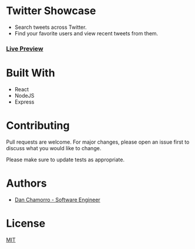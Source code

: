 # Twitter Showcase

- Search tweets across Twitter. 
- Find your favorite users and view recent tweets from them. 

### [Live Preview](https://limitless-plateau-12632.herokuapp.com/)


# Built With

- React
- NodeJS 
- Express


# Contributing
Pull requests are welcome. For major changes, please open an issue first to discuss what you would like to change.

Please make sure to update tests as appropriate.

# Authors

- [Dan Chamorro - Software Engineer](https://www.danchamorro.com/)

# License
[MIT](https://choosealicense.com/licenses/mit/)